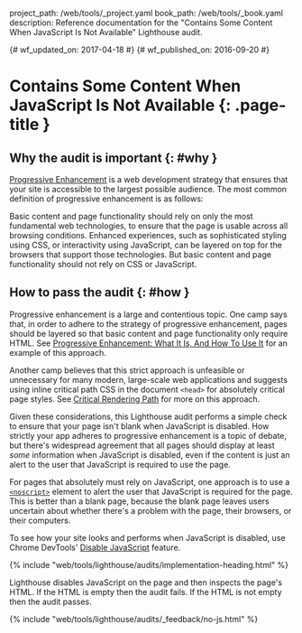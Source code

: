 project_path: /web/tools/_project.yaml
book_path: /web/tools/_book.yaml
description: Reference documentation for the "Contains Some Content When JavaScript Is Not Available" Lighthouse audit.

{# wf_updated_on: 2017-04-18 #}
{# wf_published_on: 2016-09-20 #}

# Contains Some Content When JavaScript Is Not Available  {: .page-title }

## Why the audit is important {: #why }

[Progressive Enhancement](https://en.wikipedia.org/wiki/Progressive_enhancement)
is a web development strategy that ensures that your site is accessible to the
largest possible audience. The most common definition of progressive
enhancement is as follows:

Basic content and page functionality should rely on
only the most fundamental web technologies, to ensure that the page is usable
across all browsing conditions. Enhanced experiences, such as sophisticated
styling using CSS, or interactivity using JavaScript, can be layered on top for
the browsers that support those technologies. But basic content and page
functionality should not rely on CSS or JavaScript.

## How to pass the audit {: #how }

Progressive enhancement is a large and contentious topic. One camp says that,
in order to adhere to the strategy of progressive enhancement, pages should
be layered so that basic content and page functionality only require HTML. See
[Progressive Enhancement: What It Is, And How To Use It](https://www.smashingmagazine.com/2009/04/progressive-enhancement-what-it-is-and-how-to-use-it/)
for an example of this approach.

Another camp believes that this strict approach is unfeasible or unnecessary
for many modern, large-scale web applications and suggests using inline
critical path CSS in the document `<head>` for absolutely critical page styles.
See [Critical Rendering Path](/web/fundamentals/performance/critical-rendering-path/) for more on this approach.

Given these considerations, this Lighthouse audit performs a simple check to
ensure that your page isn't blank when JavaScript is disabled. How strictly your
app adheres to progressive enhancement is a topic of debate, but there's
widespread agreement that all pages should display at least *some* information
when JavaScript is disabled, even if the content is just an alert to the user
that JavaScript is required to use the page.

For pages that absolutely must rely on JavaScript, one approach is to use a
[`<noscript>`](https://developer.mozilla.org/en-US/docs/Web/HTML/Element/noscript)
element to alert the user that JavaScript is required for the page. This is
better than a blank page, because the blank page leaves users uncertain
about whether there's a problem with the page, their browsers, or their
computers.

To see how your site looks and performs when JavaScript is disabled, use
Chrome DevTools' [Disable
JavaScript](/web/tools/chrome-devtools/settings#disable-js) feature.

{% include "web/tools/lighthouse/audits/implementation-heading.html" %}

Lighthouse disables JavaScript on the page and then inspects the page's HTML. If
the HTML is empty then the audit fails. If the HTML is not empty then the audit
passes.


{% include "web/tools/lighthouse/audits/_feedback/no-js.html" %}
